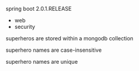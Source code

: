 spring boot 2.0.1.RELEASE
 - web
 - security




superheros are stored within a mongodb collection

superhero names are case-insensitive

superhero names are unique


